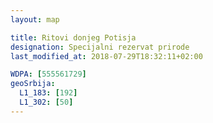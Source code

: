```yaml
---
layout: map

title: Ritovi donjeg Potisja
designation: Specijalni rezervat prirode
last_modified_at: 2018-07-29T18:32:11+02:00

WDPA: [555561729]
geoSrbija:
  L1_183: [192]
  L1_302: [50]
---
```

